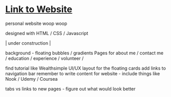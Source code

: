 # [Link to Website](https://carmenx.github.io/ "Carmen's website")
personal website woop woop

designed with HTML / CSS / Javascript

| under construction |

background - floating bubbles / gradients 
Pages for about me / contact me / education / experience / volunteer / 

find tutorial like Wealthsimple UI/UX layout for the floating cards
add links to navigation bar 
remember to write content for website - include things like Nook / Udemy / Coursea 

tabs vs links to new pages - figure out what would look better
